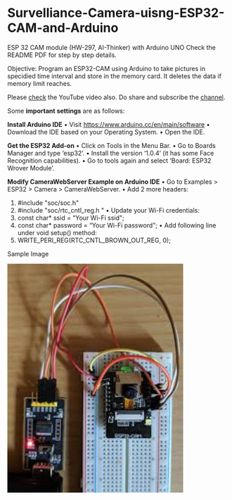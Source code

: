 # Survelliance-Camera-uisng-ESP32-CAM-and-Arduino
ESP 32 CAM module (HW-297, AI-Thinker) with Arduino UNO
Check the README PDF for step by step details.

Objective: Program an ESP32-CAM using Arduino to take pictures in specidied time interval and store in the memory card. It deletes the data if memory limit reaches.

Please [check](https://youtu.be/cwKTPlZjHkY) the YouTube video also. Do share and subscribe the [channel](https://www.youtube.com/channel/UChRnDCfvbl_HCKYUfgMyIFA/playlists). 


Some **important settings** are as follows:

**Install Arduino IDE**
• Visit https://www.arduino.cc/en/main/software
• Download the IDE based on your Operating System.
• Open the IDE.

**Get the ESP32 Add-on**
• Click on Tools in the Menu Bar.
• Go to Boards Manager and type ‘esp32’.
• Install the version ‘1.0.4’ (it has some Face Recognition capabilities).
• Go to tools again and select ‘Board: ESP32 Wrover Module’.

**Modify CameraWebServer Example on Arduino IDE**
• Go to Examples > ESP32 > Camera > CameraWebServer.
• Add 2 more headers:
1. #include "soc/soc.h"
2. #include "soc/rtc_cntl_reg.h "
• Update your Wi-Fi credentials:
1. const char* ssid = “Your Wi-Fi ssid";
2. const char* password = “Your Wi-Fi password";
• Add following line under void setup() method:
1. WRITE_PERI_REG(RTC_CNTL_BROWN_OUT_REG, 0);

 Sample Image

<img src="https://github.com/Duttabhi/Survelliance-Camera-uisng-ESP32-CAM-and-Arduino/blob/master/esp32%20cam.jpg" width=400>

